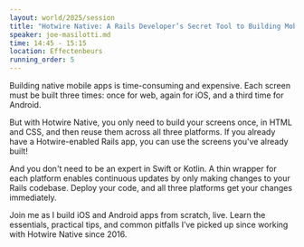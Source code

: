 ```yaml
---
layout: world/2025/session
title: "Hotwire Native: A Rails Developer’s Secret Tool to Building Mobile Apps"
speaker: joe-masilotti.md
time: 14:45 - 15:15
location: Effectenbeurs
running_order: 5
---
```


Building native mobile apps is time-consuming and expensive. Each screen must be built three times: once for web, again for iOS, and a third time for Android.

But with Hotwire Native, you only need to build your screens once, in HTML and CSS, and then reuse them across all three platforms. If you already have a Hotwire-enabled Rails app, you can use the screens you've already built!

And you don't need to be an expert in Swift or Kotlin. A thin wrapper for each platform enables continuous updates by only making changes to your Rails codebase. Deploy your code, and all three platforms get your changes immediately.

Join me as I build iOS and Android apps from scratch, live. Learn the essentials, practical tips, and common pitfalls I’ve picked up since working with Hotwire Native since 2016.
